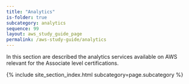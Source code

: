 ```yaml
---
title: "Analytics"
is-folder: true
subcategory: analytics
sequence: 99
layout: aws_study_guide_page
permalink: /aws-study-guide/analytics
---
```


In this section are described the analytics services available on AWS relevant for the Associate level certifications.

{% include site_section_index.html subcategory=page.subcategory %}